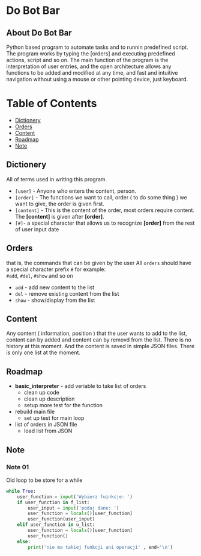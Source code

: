 # Do Bot Bar
## About Do Bot Bar
Python based program to automate tasks and to runnin predefined script. The program works by typing the [orders] and executing predefined actions, script and so on. The main function of the program is the interpretation of user entries, and the open architecture allows any functions to be added and modified at any time, and fast and intuitive navigation without using a mouse or other pointing device, just keyboard.

# Table of Contents

- [Dictionery](#dictionery)
  <!-- * [Sub-heading](#sub-heading) -->
    <!-- + [Sub-heading](#sub-heading) -->
- [Orders](#orders)
- [Content](#content)
- [Roadmap](#roadmap)
- [Note](#note)

<!-- toc -->

## Dictionery
All of terms used in writing this program.

* `[user]` - Anyone who enters the content, person. 
* `[order]` - The functions we want to call, order ( to do some thing ) we want to give, the order is given first.
* `[content]` - This is the content of the order, most orders require content. The **[content]** is given after **[order]**.
* `[#]`- a special character that allows us to recognize **[order]** from the rest of user input date

## Orders
that is, the commands that can be given by the user
All `orders` should have a special character prefix `#` 
for example: <br>
`#add`, `#del`, `#show` and so on

- `add` - add new content to the list
- `del` - remove existing content from the list
- `show` - show/display from the list

## Content
Any content ( information, position ) that the user wants to add to the list, content can by added and content can by removd from the list. There is no history at this moment. And the content is saved in simple JSON files. There is only one list at the moment.

## Roadmap
+ **basic_interpreter** - add veriable to take list of orders
    + clean up code
    + clean up description
    + setup more test for the function
+ rebuild main file
    + set up test for main loop
+ list of orders in JSON file
    + load list from JSON


## Note

### Note 01 
Old loop to be store for a while

``` python
while True:
    user_function = input('Wybierz fuinkcje: ')
    if user_function in f_list:
        user_input = input('podaj dane: ')
        user_function = locals()[user_function]
        user_function(user_input)
    elif user_function in u_list:
        user_function = locals()[user_function]
        user_function()
    else:
        print('nie ma takiej funkcji ani operacji' , end='\n')
```